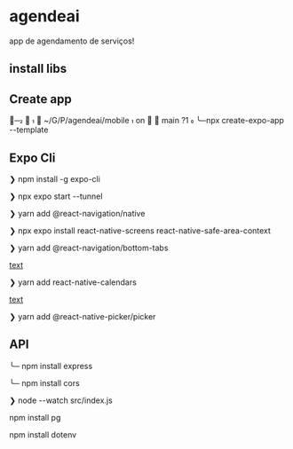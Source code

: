 # agendeai
app de agendamento de serviços!
## install libs
## Create app
╭─    ~/G/P/agendeai/mobile  on   main ?1 
╰─npx create-expo-app --template
## Expo Cli
❯ npm install -g expo-cli

❯ npx expo start --tunnel

❯ yarn add @react-navigation/native

❯ npx expo install react-native-screens react-native-safe-area-context

❯ yarn add @react-navigation/bottom-tabs

[text](https://github.com/wix/react-native-calendars)

❯ yarn add react-native-calendars

[text](https://github.com/react-native-picker/picker?tab=readme-ov-file)

❯ yarn add @react-native-picker/picker

## API

╰─ npm install express 

╰─ npm install cors

❯ node --watch src/index.js

npm install pg

npm install dotenv

